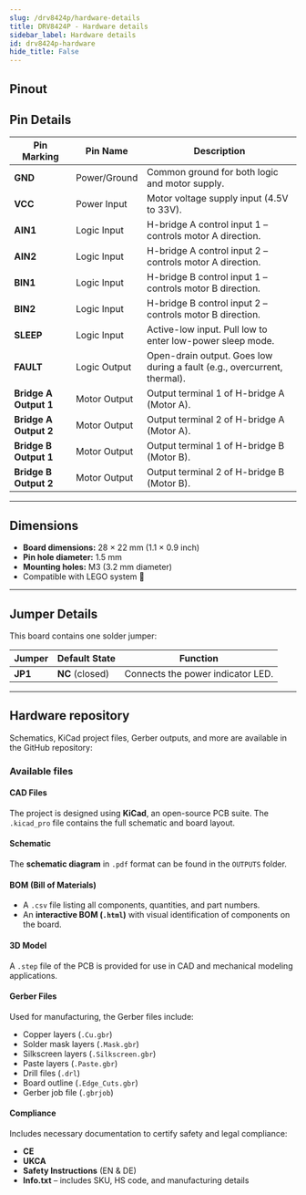 ```yaml
---
slug: /drv8424p/hardware-details
title: DRV8424P - Hardware details
sidebar_label: Hardware details
id: drv8424p-hardware 
hide_title: False
---
```


## Pinout

<CenteredImage src="/img/drv8424p/pinout.jpg" alt="Pinout" />

## Pin Details

| Pin Marking           | Pin Name       | Description                                                                 |
|-----------------------|----------------|-----------------------------------------------------------------------------|
| **GND**               | Power/Ground   | Common ground for both logic and motor supply.                              |
| **VCC**               | Power Input    | Motor voltage supply input (4.5V to 33V).                                    |
| **AIN1**              | Logic Input    | H-bridge A control input 1 – controls motor A direction.                    |
| **AIN2**              | Logic Input    | H-bridge A control input 2 – controls motor A direction.                    |
| **BIN1**              | Logic Input    | H-bridge B control input 1 – controls motor B direction.                    |
| **BIN2**              | Logic Input    | H-bridge B control input 2 – controls motor B direction.                    |
| **SLEEP**             | Logic Input    | Active-low input. Pull low to enter low-power sleep mode.                   |
| **FAULT**             | Logic Output   | Open-drain output. Goes low during a fault (e.g., overcurrent, thermal).      |
| **Bridge A Output 1** | Motor Output   | Output terminal 1 of H-bridge A (Motor A).                                    |
| **Bridge A Output 2** | Motor Output   | Output terminal 2 of H-bridge A (Motor A).                                    |
| **Bridge B Output 1** | Motor Output   | Output terminal 1 of H-bridge B (Motor B).                                    |
| **Bridge B Output 2** | Motor Output   | Output terminal 2 of H-bridge B (Motor B).                                    |

---

## Dimensions

- **Board dimensions:** 28 × 22 mm (1.1 × 0.9 inch)
- **Pin hole diameter:** 1.5 mm
- **Mounting holes:** M3 (3.2 mm diameter)
- Compatible with LEGO system 🧱

---

## Jumper Details

This board contains one solder jumper:

<CenteredImage src="/img/drv8424p/jp1.png" alt="JP1 LED enable" caption="JP1" />

| Jumper | Default State   | Function                                 |
|--------|-----------------|------------------------------------------|
| **JP1**| **NC** (closed) | Connects the power indicator LED.        |

---

## Hardware repository

Schematics, KiCad project files, Gerber outputs, and more are available in the GitHub repository:

<QuickLink 
  title="DRV8424P Dual Motor Driver Hardware Repository"
  description="Hardware design files for the dual motor H-bridge DRV8424P driver breakout board."
  url="https://github.com/SolderedElectronics/Dual-motor-H-bridge-DRV8424P-driver-breakout-hardware-design"
/>

### Available files

#### CAD Files

The project is designed using **KiCad**, an open-source PCB suite. The `.kicad_pro` file contains the full schematic and board layout.

#### Schematic

The **schematic diagram** in `.pdf` format can be found in the `OUTPUTS` folder.

#### BOM (Bill of Materials)

- A `.csv` file listing all components, quantities, and part numbers.
- An **interactive BOM (`.html`)** with visual identification of components on the board.

#### 3D Model

A `.step` file of the PCB is provided for use in CAD and mechanical modeling applications.

#### Gerber Files

Used for manufacturing, the Gerber files include:

- Copper layers (`.Cu.gbr`)
- Solder mask layers (`.Mask.gbr`)
- Silkscreen layers (`.Silkscreen.gbr`)
- Paste layers (`.Paste.gbr`)
- Drill files (`.drl`)
- Board outline (`.Edge_Cuts.gbr`)
- Gerber job file (`.gbrjob`)

#### Compliance

Includes necessary documentation to certify safety and legal compliance:

- **CE**
- **UKCA**
- **Safety Instructions** (EN & DE)
- **Info.txt** – includes SKU, HS code, and manufacturing details